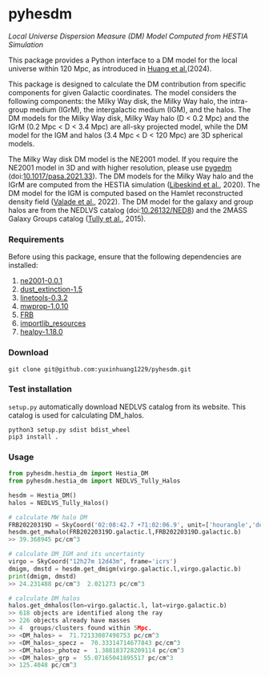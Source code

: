 # pyhesdm
*Local Universe Dispersion Measure (DM) Model Computed from HESTIA Simulation*   

This package provides a Python interface to a DM model for the local universe within 120 Mpc, as introduced in [Huang et al.](http://arxiv.org/abs/2410.22098)(2024).    

This package is designed to calculate the DM contribution from specific components for given Galactic coordinates. The model considers the following components: the Milky Way disk, the Milky Way halo, the intra-group medium (IGrM), the intergalactic medium (IGM), and the halos. The DM models for the Milky Way disk, Milky Way halo (D < 0.2 Mpc) and the IGrM (0.2 Mpc < D < 3.4 Mpc) are all-sky projected model, while the DM model for the IGM and halos (3.4 Mpc < D < 120 Mpc) are 3D spherical models.    

The Milky Way disk DM model is the NE2001 model. If you require the NE2001 model in 3D and with higher resolution, please use [pygedm](https://github.com/FRBs/pygedm) (doi:[10.1017/pasa.2021.33](https://ui.adsabs.harvard.edu/abs/2021PASA...38...38P/abstract)). The DM models for the Milky Way halo and the IGrM are computed from the HESTIA simulation ([Libeskind et al.](https://ui.adsabs.harvard.edu/abs/2020MNRAS.498.2968L), 2020). The DM model for the IGM is computed based on the Hamlet reconstructed density field ([Valade et al.](https://ui.adsabs.harvard.edu/abs/2022MNRAS.513.5148V), 2022). The DM model for the galaxy and group halos are from the NEDLVS catalog (doi:[10.26132/NED8](https://catcopy.ipac.caltech.edu/dois/doi.php?id=10.26132/NED8)) and the 2MASS Galaxy Groups catalog ([Tully et al.](https://ui.adsabs.harvard.edu/abs/2015AJ....149..171T), 2015).   

### Requirements

Before using this package, ensure that the following dependencies are installed:

1. [ne2001-0.0.1](https://pypi.org/project/ne2001/)   
2. [dust_extinction-1.5](https://pypi.org/project/dust-extinction/)   
3. [linetools-0.3.2](https://pypi.org/project/linetools/)
4. [mwprop-1.0.10](https://github.com/stella-ocker/mwprop)
5. [FRB](https://github.com/FRBs/FRB)   
6. [importlib_resources](https://pypi.org/project/importlib-resources/)
7. [healpy-1.18.0](https://pypi.org/project/healpy/)

### Download   
```
git clone git@github.com:yuxinhuang1229/pyhesdm.git
```      
### Test installation   
```setup.py``` automatically download NEDLVS catalog from its website. This catalog is used for calculating DM_halos.  
```
python3 setup.py sdist bdist_wheel
pip3 install .
```   
### Usage
```python
from pyhesdm.hestia_dm import Hestia_DM
from pyhesdm.hestia_dm import NEDLVS_Tully_Halos

hesdm = Hestia_DM()
halos = NEDLVS_Tully_Halos()

# calculate MW halo DM
FRB20220319D = SkyCoord('02:08:42.7 +71:02:06.9', unit=['hourangle','deg'], frame='icrs')
hesdm.get_mwhalo(FRB20220319D.galactic.l,FRB20220319D.galactic.b)
>> 39.368945 pc/cm^3

# calculate DM_IGM and its uncertainty
virgo = SkyCoord("12h27m 12d43m", frame='icrs')
dmigm, dmstd = hesdm.get_dmigm(virgo.galactic.l,virgo.galactic.b)
print(dmigm, dmstd)
>> 24.231488 pc/cm^3  2.021273 pc/cm^3

# calculate DM_halos
halos.get_dmhalos(lon=virgo.galactic.l, lat=virgo.galactic.b)
>> 618 objects are identified along the ray
>> 226 objects already have masses
>> 4  groups/clusters found within 5Mpc.
>> <DM_halos> =  71.72133087498753 pc/cm^3
>> <DM_halos>_specz =  70.33314714677843 pc/cm^3
>> <DM_halos>_photoz =  1.388183728209114 pc/cm^3
>> <DM_halos>_grp =  55.07165041895517 pc/cm^3
>> 125.4048 pc/cm^3
```

